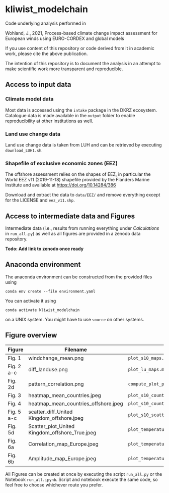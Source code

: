 # kliwist_modelchain

Code underlying analysis performed in 

Wohland, J., 2021, Process-based climate change impact assessment for European winds using EURO-CORDEX and global models

If you use content of this repository or code derived from it in academic work, please cite the above publication. 

The intention of this repository is to document the analysis in an attempt to make scientific work more transparent and reproducible. 


## Access to input data 

### Climate model data

Most data is accessed using the `intake` package in the DKRZ ecosystem. Catalogue data is made available in the `output` folder to enable reproducibility at other institutions as well. 

### Land use change data

Land use change data is taken from LUH and can be retrieved by executing `download_LUH1.sh`. 

### Shapefile of exclusive economic zones (EEZ)

The offshore assessment relies on the shapes of EEZ, in particular the World EEZ v11 (2019-11-18) shapefile provided by the Flanders Marine Institute and available at https://doi.org/10.14284/386

Download and extract the data to `data/EEZ/` and remove everything except for the LICENSE and `eez_v11.shp`.

## Access to intermediate data and Figures

Intermediate data (i.e., results from running everything under *Calculations* in `run_all.py`) as well as all figures are provided in a zenodo data repository.

**Todo: Add link to zenodo once ready**

## Anaconda environment

The anaconda environment can be constructed from the provided files using

`conda env create --file environment.yaml`

You can activate it using 

`conda activate kliwist_modelchain`

on a UNIX system. You might have to use `source` on other systems. 

## Figure overview
| Figure | Filename | Creating python function |
|---|---|---|
| Fig. 1| windchange_mean.png | `plot_s10_maps.make_joint_plots()` |
| Fig. 2 a-c | diff_landuse.png | `plot_lu_maps.make_LUH_maps()` |
| Fig. 2d | pattern_correlation.png | `compute_plot_pattern_correlation.make_plot()` |
| Fig. 3 | heatmap_mean_countries.jpeg | `plot_s10_country_heatmaps.make_s10_heatmaps(onshore=True)` |
| Fig. 4 | heatmap_mean_countries_offshore.jpeg | `plot_s10_country_heatmaps.make_s10_heatmaps(onshore=False)` |
| Fig. 5 a-c | scatter_diff_United Kingdom_offshore.jpeg | `plot_s10_scatter.make_s10_scatter(onshore=False)` |
| Fig. 5d | Scatter_plot_United Kingdom_offshore_True.jpeg | `plot_temperature_gradient.make_all_plots()` |
| Fig. 6a | Correlation_map_Europe.jpeg | `plot_temperature_gradient.make_all_plots()` |
| Fig. 6b | Amplitude_map_Europe.jpeg | `plot_temperature_gradient.make_all_plots()` |


All Figures can be created at once by executing the script `run_all.py` or the Notebook `run_all.ipynb`. Script and notebook execute the same code, so feel free to choose whichever route you prefer. 
